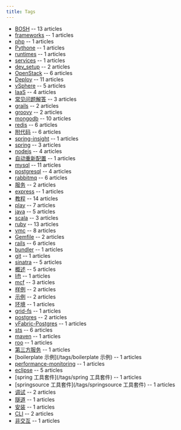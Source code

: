 ```yaml
---
title: Tags
---
```

* [BOSH](/tags/BOSH) -- 13 articles
* [frameworks](/tags/frameworks) -- 1 articles
* [php](/tags/php) -- 1 articles
* [Pythone](/tags/Pythone) -- 1 articles
* [runtimes](/tags/runtimes) -- 1 articles
* [services](/tags/services) -- 1 articles
* [dev_setup](/tags/dev_setup) -- 2 articles
* [OpenStack](/tags/OpenStack) -- 6 articles
* [Deploy](/tags/Deploy) -- 11 articles
* [vSphere](/tags/vSphere) -- 5 articles
* [IaaS](/tags/IaaS) -- 4 articles
* [常见问题解答](/tags/常见问题解答) -- 3 articles
* [grails](/tags/grails) -- 2 articles
* [groovy](/tags/groovy) -- 2 articles
* [mongodb](/tags/mongodb) -- 10 articles
* [redis](/tags/redis) -- 6 articles
* [附代码](/tags/附代码) -- 6 articles
* [spring-insight](/tags/spring-insight) -- 1 articles
* [spring](/tags/spring) -- 3 articles
* [nodejs](/tags/nodejs) -- 4 articles
* [自动重新配置](/tags/自动重新配置) -- 1 articles
* [mysql](/tags/mysql) -- 11 articles
* [postgresql](/tags/postgresql) -- 4 articles
* [rabbitmq](/tags/rabbitmq) -- 6 articles
* [服务](/tags/服务) -- 2 articles
* [express](/tags/express) -- 1 articles
* [教程](/tags/教程) -- 14 articles
* [play](/tags/play) -- 7 articles
* [java](/tags/java) -- 5 articles
* [scala](/tags/scala) -- 3 articles
* [ruby](/tags/ruby) -- 13 articles
* [vmc](/tags/vmc) -- 8 articles
* [Gemfile](/tags/Gemfile) -- 2 articles
* [rails](/tags/rails) -- 6 articles
* [bundler](/tags/bundler) -- 1 articles
* [git](/tags/git) -- 1 articles
* [sinatra](/tags/sinatra) -- 5 articles
* [概述](/tags/概述) -- 5 articles
* [lift](/tags/lift) -- 1 articles
* [mcf](/tags/mcf) -- 3 articles
* [样例](/tags/样例) -- 2 articles
* [示例](/tags/示例) -- 2 articles
* [环境](/tags/环境) -- 1 articles
* [grid-fs](/tags/grid-fs) -- 1 articles
* [postgres](/tags/postgres) -- 2 articles
* [vFabric-Postgres](/tags/vFabric-Postgres) -- 1 articles
* [sts](/tags/sts) -- 6 articles
* [maven](/tags/maven) -- 1 articles
* [roo](/tags/roo) -- 1 articles
* [第三方服务](/tags/第三方服务) -- 1 articles
* [boilerplate 示例](/tags/boilerplate 示例) -- 1 articles
* [performance-monitoring](/tags/performance-monitoring) -- 1 articles
* [eclipse](/tags/eclipse) -- 5 articles
* [spring 工具套件](/tags/spring 工具套件) -- 1 articles
* [springsource 工具套件](/tags/springsource 工具套件) -- 1 articles
* [调试](/tags/调试) -- 2 articles
* [隧道](/tags/隧道) -- 1 articles
* [安装](/tags/安装) -- 1 articles
* [CLI](/tags/CLI) -- 2 articles
* [非交互](/tags/非交互) -- 1 articles
